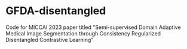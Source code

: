 # GFDA-disentangled
Code for MICCAI 2023 paper titled "Semi-supervised Domain Adaptive Medical Image Segmentation through Consistency Regularized Disentangled Contrastive Learning"
